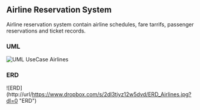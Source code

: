 ## Airline Reservation System

Airline reservation system contain airline schedules, fare tarrifs, passenger reservations and ticket records.

### UML 

![UML UseCase Airlines](http://url/www.dropbox.com/s/vpzkuiwj3eqyi8k/UML-UseCase_Airlines.jpg?dl=1 "UML_UseCase")

### ERD

![ERD] (http://url/https://www.dropbox.com/s/2dl3tiyz12w5dvd/ERD_Airlines.jpg?dl=0 "ERD")

